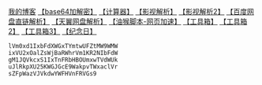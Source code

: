 [我的博客](https://blog.ligus.workers.dev/)
[【base64加解密】](https://ck.ligus.tk/jm/)
[【计算器】](https://cal.supfree.net/)
[【影视解析】](https://ck.ligus.tk/jx)
[【影视解析2】](https://ck.ligus.tk/jx2)
[【百度网盘直链解析】](http://pan.naifei.cc/new/?ucbug)
[【天翼网盘解析】](https://189.ly93.cc/)
[【油猴脚本-网页加速】](https://ck.ligus.tk/js/instantpage.user.js)
[【工具箱】](https://tool.lu/)
[【工具箱2】](https://www.dute.org/)
[【工具箱3】](https://www.sojson.com/)
[【纪念日】](https://ligusx.github.io/love/)




    lVm0xd1IxbFdXWGxTYmtwUFZtMW9WMW
    ixVU2xOalZsWjBaRWhrVm1KR2NIbFdW
    gM1JQVkcxS1IxTnFRbHBOUmxwTVdWUk
    uJlRkpXU25KWGJGcE9WakpvTWxaclVr
    sZFpWazVJVkdwYWFHVnFRVGs9
